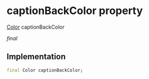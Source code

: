 


# captionBackColor property






[Color](https://api.flutter.dev/flutter/dart-ui/Color-class.html) captionBackColor
  
_final_






## Implementation

```dart
final Color captionBackColor;


```







